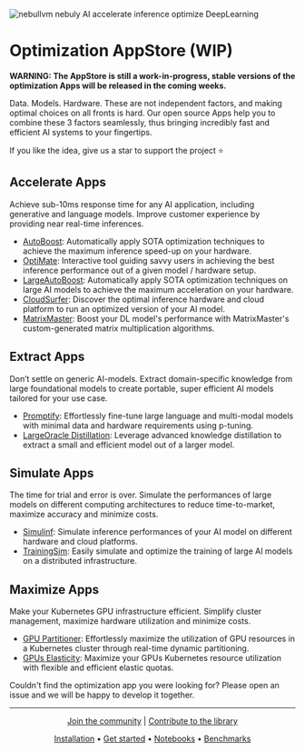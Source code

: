 ![nebullvm nebuly AI accelerate inference optimize DeepLearning](https://user-images.githubusercontent.com/38586138/201391643-a80407e5-2c28-409c-90c9-327795cd27e8.png)





# **Optimization AppStore (WIP)**
**WARNING: The AppStore is still a work-in-progress, stable versions of the optimization Apps will be released in the coming weeks.**

Data. Models. Hardware. These are not independent factors, and making optimal choices on all fronts is hard. Our open source Apps help you to combine these 3 factors seamlessly, thus bringing incredibly fast and efficient AI systems to your fingertips.

If you like the idea, give us a star to support the project ⭐

## Accelerate Apps
Achieve sub-10ms response time for any AI application, including generative and language models. Improve customer experience by providing near real-time inferences.
* [AutoBoost](https://github.com/nebuly-ai/nebullvm/blob/dev/apps/accelerate/auto_boost/README.md): Automatically apply SOTA optimization techniques to achieve the maximum inference speed-up on your hardware.
* [OptiMate](https://github.com/nebuly-ai/nebullvm/blob/dev/apps/accelerate/optimate/README.md): Interactive tool guiding savvy users in achieving the best inference performance out of a given model / hardware setup.
* [LargeAutoBoost](https://github.com/nebuly-ai/nebullvm/blob/dev/apps/accelerate/large_auto_boost/README.md): Automatically apply SOTA optimization techniques on large AI models to achieve the maximum acceleration on your hardware.
* [CloudSurfer](https://github.com/nebuly-ai/nebullvm/blob/dev/apps/accelerate/cloud_surfer/README.md): Discover the optimal inference hardware and cloud platform to run an optimized version of your AI model.
* [MatrixMaster](https://github.com/nebuly-ai/nebullvm/tree/dev/apps/accelerate/matrix_master/README.md): Boost your DL model's performance with MatrixMaster's custom-generated matrix multiplication algorithms.

## Extract Apps
Don’t settle on generic AI-models. Extract domain-specific knowledge from large foundational models to create portable, super efficient AI models tailored for your use case.
* [Promptify](https://github.com/nebuly-ai/nebullvm/blob/dev/apps/extract/promptify/README.md): Effortlessly fine-tune large language and multi-modal models with minimal data and hardware requirements using p-tuning.
* [LargeOracle Distillation](https://github.com/nebuly-ai/nebullvm/blob/dev/apps/extract/large_oracle_distillation/README.md): Leverage advanced knowledge distillation to extract a small and efficient model out of a larger model.

## Simulate Apps
The time for trial and error is over. Simulate the performances of large models on different computing architectures to reduce time-to-market, maximize accuracy and minimize costs.
* [Simulinf](https://github.com/nebuly-ai/nebullvm/blob/dev/apps/simulate/simulinf/README.md): Simulate inference performances of your AI model on different hardware and cloud platforms.
* [TrainingSim](https://github.com/nebuly-ai/nebullvm/blob/dev/apps/simulate/training_sim/README.md): Easily simulate and optimize the training of large AI models on a distributed infrastructure.

## Maximize Apps
Make your Kubernetes GPU infrastructure efficient. Simplify cluster management, maximize hardware utilization and minimize costs.
* [GPU Partitioner](https://github.com/nebuly-ai/nebullvm/blob/dev/apps/maximize/gpu_partitioner/README.md): Effortlessly maximize the utilization of GPU resources in a Kubernetes cluster through real-time dynamic partitioning.
* [GPUs Elasticity](https://github.com/nebuly-ai/nebullvm/blob/dev/apps/maximize/gpus_elasticity/README.md): Maximize your GPUs Kubernetes resource utilization with flexible and efficient elastic quotas.


Couldn't find the optimization app you were looking for? Please open an issue and we will be happy to develop it together.

---

<p align="center">
  <a href="https://discord.gg/RbeQMu886J">Join the community</a> |
  <a href="https://nebuly.gitbook.io/nebuly/welcome/questions-and-contributions">Contribute to the library</a>
</p>


<p align="center">
<a href="https://nebuly.gitbook.io/nebuly/nebullvm/installation">Installation</a> •
<a href="https://nebuly.gitbook.io/nebuly/nebullvm/get-started">Get started</a> •
<a href="https://github.com/nebuly-ai/nebullvm/tree/main/notebooks">Notebooks</a> •
<a href="https://nebuly.gitbook.io/nebuly/nebullvm/benchmarks">Benchmarks</a>
</p>
